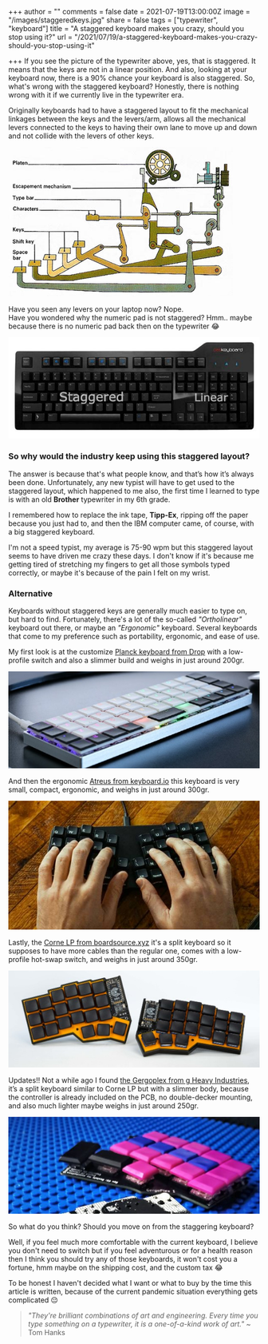 +++
author = ""
comments = false
date = 2021-07-19T13:00:00Z
image = "/images/staggeredkeys.jpg"
share = false
tags = ["typewriter", "keyboard"]
title = "A staggered keyboard makes you crazy, should you stop using it?"
url = "/2021/07/19/a-staggered-keyboard-makes-you-crazy-should-you-stop-using-it"

+++
If you see the picture of the typewriter above, yes, that is staggered. It means that the keys are not in a linear position. And also, looking at your keyboard now, there is a 90% chance your keyboard is also staggered. So, what's wrong with the staggered keyboard? Honestly, there is nothing wrong with it if we currently live in the typewriter era. 

Originally keyboards had to have a staggered layout to fit the mechanical linkages between the keys and the levers/arm, allows all the mechanical levers connected to the keys to having their own lane to move up and down and not collide with the levers of other keys.

![](/images/typewriter_keys.jpeg)

Have you seen any levers on your laptop now? Nope.  
Have you wondered why the numeric pad is not staggered?
Hmm.. maybe because there is no numeric pad back then on the typewriter 😂

![keebfullzie](/images/fullsizekeeb.jpg)

### So why would the industry keep using this staggered layout?

The answer is because that's what people know, and that’s how it’s always been done. Unfortunately, any new typist will have to get used to the staggered layout, which happened to me also, the first time I learned to type is with an old **Brother** typewriter in my 6th grade.

I remembered how to replace the ink tape, **Tipp-Ex**, ripping off the paper because you just had to, and then the IBM computer came, of course, with a big staggered keyboard.

I'm not a speed typist, my average is 75-90 wpm but this staggered layout seems to have driven me crazy these days. I don't know if it's because me getting tired of stretching my fingers to get all those symbols typed correctly, or maybe it's because of the pain I felt on my wrist.

### Alternative

Keyboards without staggered keys are generally much easier to type on, but hard to find. Fortunately, there's a lot of the so-called _"Ortholinear"_ keyboard out there, or maybe an _"Ergonomic"_ keyboard. Several keyboards that come to my preference such as portability, ergonomic, and ease of use.

My first look is at the customize [Planck keyboard from Drop](https://drop.com/buy/massdrop-x-olkb-planck-light-mechanical-keyboard) with a low-profile switch and also a slimmer build and weighs in just around 200gr.

![](/images/plancklp.jpg)

And then the ergonomic [Atreus from keyboard.io](https://shop.keyboard.io/products/keyboardio-atreus "atreus") this keyboard is very small, compact, ergonomic, and weighs in just around 300gr.

![](/images/atreuskeeb.jpg)

Lastly, the [Corne LP from boardsource.xyz](https://boardsource.xyz/store/5f2efc462902de7151495057 "cornelp") it's a split keyboard so it supposes to have more cables than the regular one, comes with a low-profile hot-swap switch, and weighs in just around 350gr.

![](/images/cornelpbig.jpg)

Updates!! Not a while ago I found [the Gergoplex from g Heavy Industries](https://www.gboards.ca/product/gergoplex), it’s a split keyboard similar to Corne LP but with a slimmer body, because the controller is already included on the PCB, no double-decker mounting, and also much lighter maybe weighs in just around 250gr.

![](/images/gergoplex.jpg)

So what do you think? Should you move on from the staggering keyboard?

Well, if you feel much more comfortable with the current keyboard, I believe you don't need to switch but if you feel adventurous or for a health reason then I think you should try any of those keyboards, it won't cost you a fortune, hmm maybe on the shipping cost, and the custom tax 😂

To be honest I haven't decided what I want or what to buy by the time this article is written, because of the current pandemic situation everything gets complicated 😔

> _"They're brilliant combinations of art and engineering. Every time you type something on a typewriter, it is a one-of-a-kind work of art."_ \~ Tom Hanks